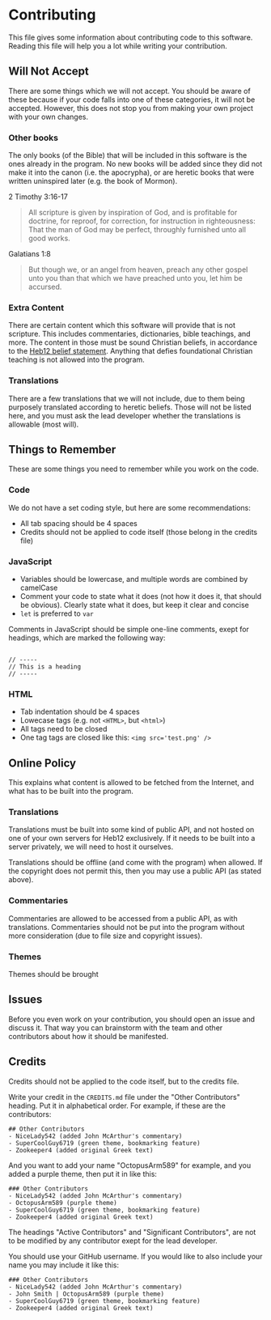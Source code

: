 # Contributing
This file gives some information about contributing code to this software. Reading this file will help you a lot while writing your contribution. 

## Will Not Accept
There are some things which we will not accept. You should be aware of these because if your code falls into one of these categories, it will not be accepted. However, this does not stop you from making your own project with your own changes.

### Other books
The only books (of the Bible) that will be included in this software is the ones already in the program. No new books will be added since they did not make it into the canon (i.e. the apocrypha), or are heretic books that were written uninspired later (e.g. the book of Mormon).

2 Timothy 3:16-17
> All scripture is given by inspiration of God, and is profitable for doctrine, for reproof, for correction, for instruction in righteousness:
That the man of God may be perfect, throughly furnished unto all good works.

Galatians 1:8

>  But though we, or an angel from heaven, preach any other gospel unto you than that which we have preached unto you, let him be accursed.

### Extra Content
There are certain content which this software will provide that is not scripture. This includes commentaries, dictionaries, bible teachings, and more. The content in those must be sound Christian beliefs, in accordance to the [Heb12 belief statement](https://heb12.github.io/beliefs). Anything that defies foundational Christian teaching is not allowed into the program.

### Translations
There are a few translations that we will not include, due to them being purposely translated according to heretic beliefs. Those will not be listed here, and you must ask the lead developer whether the translations is allowable (most will).

## Things to Remember
These are some things you need to remember while you work on the code.

### Code
We do not have a set coding style, but here are some recommendations:

- All tab spacing should be 4 spaces
- Credits should not be applied to code itself (those belong in the credits file)

### JavaScript
- Variables should be lowercase, and multiple words are combined by camelCase
- Comment your code to state what it does (not how it does it, that should be obvious). Clearly state what it does, but keep it clear and concise
- `let` is preferred to `var`

Comments in JavaScript should be simple one-line comments, exept for headings, which are marked the following way:

```

// -----
// This is a heading
// -----
```

### HTML
- Tab indentation should be 4 spaces
- Lowecase tags (e.g. not `<HTML>`, but `<html>`)
- All tags need to be closed
- One tag tags are closed like this: `<img src='test.png' />`

## Online Policy
This explains what content is allowed to be fetched from the Internet, and what has to be built into the program.

### Translations
Translations must be built into some kind of public API, and not hosted on one of your own servers for Heb12 exclusively. If it needs to be built into a server privately, we will need to host it ourselves. 

Translations should be offline (and come with the program) when allowed. If the copyright does not permit this, then you may use a public API (as stated above). 

### Commentaries
Commentaries are allowed to be accessed from a public API, as with translations. Commentaries should not be put into the program without more consideration (due to file size and copyright issues). 

### Themes
Themes should be brought 

## Issues
Before you even work on your contribution, you should open an issue and discuss it. That way you can brainstorm with the team and other contributors about how it should be manifested. 

## Credits
Credits should not be applied to the code itself, but to the credits file. 

Write your credit in the `CREDITS.md` file under the "Other Contributors" heading. Put it in alphabetical order. For example, if these are the contributors:

```
## Other Contributors
- NiceLady542 (added John McArthur's commentary)
- SuperCoolGuy6719 (green theme, bookmarking feature)
- Zookeeper4 (added original Greek text)
```

And you want to add your name "OctopusArm589" for example, and you added a purple theme, then put it in like this:

```
### Other Contributors
- NiceLady542 (added John McArthur's commentary)
- OctopusArm589 (purple theme)
- SuperCoolGuy6719 (green theme, bookmarking feature)
- Zookeeper4 (added original Greek text)
```

The headings "Active Contributors" and "Significant Contributors", are not to be modified by any contributor exept for the lead developer.

You should use your GitHub username. If you would like to also include your name you may include it like this:

```
### Other Contributors
- NiceLady542 (added John McArthur's commentary)
- John Smith | OctopusArm589 (purple theme)
- SuperCoolGuy6719 (green theme, bookmarking feature)
- Zookeeper4 (added original Greek text)
```